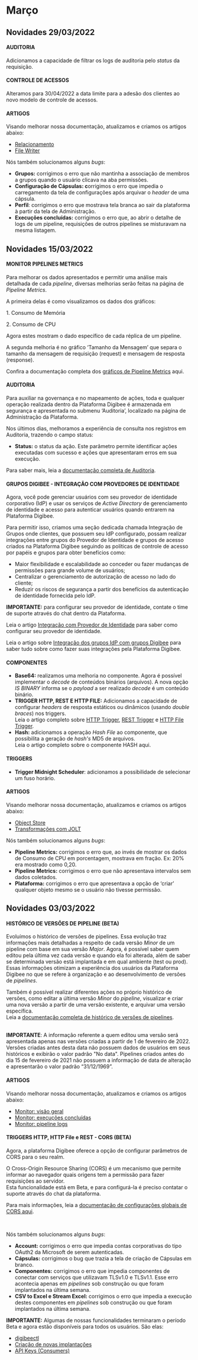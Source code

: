 # Março

## Novidades 29/03/2022

#### **AUDITORIA**

Adicionamos a capacidade de filtrar os logs de auditoria pelo _status_ da requisição.

#### **CONTROLE DE ACESSOS**

Alteramos para 30/04/2022 a data limite para a adesão dos clientes ao novo modelo de controle de acessos.

#### **ARTIGOS**

Visando melhorar nossa documentação, atualizamos e criamos os artigos abaixo:

* [Relacionamento](../../configurations/relacionamento.md)
* [File Writer](../../components/files/file-writer.md)



Nós também solucionamos alguns _bugs_:

* **Grupos:** corrigimos o erro que não mantinha a associação de membros a grupos quando o usuário clicava na aba permissões.
* **Configuração de Cápsulas: c**orrigimos o erro que impedia o carregamento da tela de configurações após arquivar o _header_ de uma cápsula.
* **Perfil**: corrigimos o erro que mostrava tela branca ao sair da plataforma à partir da tela de Administração.
* **Execuções concluídas:** corrigimos o erro que, ao abrir o detalhe de logs de um pipeline, requisições de outros pipelines se misturavam na mesma listagem.

## Novidades 15/03/2022

#### **MONITOR PIPELINES METRICS**

Para melhorar os dados apresentados e permitir uma análise mais detalhada de cada _pipeline_, diversas melhorias serão feitas na página de _Pipeline Metrics_.

A primeira delas é como visualizamos os dados dos gráficos:

1\. Consumo de Memória

2\. Consumo de CPU

Agora estes mostram o dado específico de cada réplica de um pipeline.

A segunda melhoria é no gráfico ‘Tamanho da Mensagem’ que separa o tamanho da mensagem de requisição (request) e mensagem de resposta (response).

Confira a documentação completa dos [gráficos de Pipeline Metrics](../../monitor/pipeline-metrics.md) aqui.

#### **AUDITORIA**

Para auxiliar na governança e no mapeamento de ações, toda e qualquer operação realizada dentro da Plataforma Digibee é armazenada em segurança e apresentada no submenu ‘Auditoria’, localizado na página de Administração da Plataforma.

Nos últimos dias, melhoramos a experiência de consulta nos registros em Auditoria, trazendo o campo status:

* **Status:** o status da ação. Este parâmetro permite identificar ações executadas com sucesso e ações que apresentaram erros em sua execução.

Para saber mais, leia a [documentação completa de Auditoria](../../administration/auditoria.md).

#### **GRUPOS DIGIBEE - INTEGRAÇÃO COM PROVEDORES DE IDENTIDADE**

Agora, você pode gerenciar usuários com seu provedor de identidade corporativo (IdP) e usar os serviços de _Active Directory_ de gerenciamento de identidade e acesso para autenticar usuários quando entrarem na Plataforma Digibee.

Para permitir isso, criamos uma seção dedicada chamada Integração de Grupos onde clientes, que possuem seu IdP configurado, possam realizar integrações entre grupos do Provedor de Identidade e grupos de acesso criados na Plataforma Digibee seguindo as políticas de controle de acesso por papéis e grupos para obter benefícios como:

* Maior flexibilidade e escalabilidade ao conceder ou fazer mudanças de permissões para grande volume de usuários;
* Centralizar o gerenciamento de autorização de acesso no lado do cliente;
* Reduzir os riscos de segurança a partir dos benefícios da autenticação de identidade fornecida pelo IdP.

**IMPORTANTE:** para configurar seu provedor de identidade, contate o time de suporte através do chat dentro da Plataforma.

Leia o artigo [Integração com Provedor de Identidade](../../administration/integracao-de-provedor-de-identidades/) para saber como configurar seu provedor de identidade.

Leia o artigo sobre [Integração dos grupos IdP com grupos Digibee](../../administration/integracao-de-provedor-de-identidades/integracao-dos-grupos-idp-com-grupos-digibee.md) para saber tudo sobre como fazer suas integrações pela Plataforma Digibee.

#### **COMPONENTES**

* **Base64:** realizamos uma melhoria no componente. Agora é possível implementar o _decode_ de conteúdos binários (arquivos). A nova opção _IS BINARY_ informa se o _payload_ a ser realizado _decode_ é um conteúdo binário.
* **TRIGGER HTTP, REST E HTTP FILE:** Adicionamos a capacidade de configurar _headers_ de resposta estáticos ou dinâmicos (usando _double braces_) nos triggers.\
  Leia o artigo completo sobre [HTTP Trigger](../../components/triggers/http-trigger.md), [REST Trigger](../../components/triggers/rest-trigger.md) e [HTTP File Trigger](../../components/triggers/http-file-trigger/http-file-trigger-uploads.md).
* **Hash:** adicionamos a operação _Hash File_ ao componente, que possibilita a geração de _hash's_ MD5 de arquivos.\
  Leia o artigo completo sobre o componente HASH aqui.

#### **TRIGGERS**

* **Trigger Midnight Scheduler**: adicionamos a possibilidade de selecionar um fuso horário.

#### **ARTIGOS**

Visando melhorar nossa documentação, atualizamos e criamos os artigos abaixo:

* [Object Store](../../components/structured-data/object-store.md)
* [Transformações com JOLT](../../components/tools/transformer-jolt/transformacoes-com-jolt.md)



Nós também solucionamos alguns _bugs_:

* **Pipeline Metrics:** corrigimos o erro que, ao invés de mostrar os dados de Consumo de CPU em porcentagem, mostrava em fração. Ex: 20% era mostrado como 0,20.
* **Pipeline Metrics:** corrigimos o erro que não apresentava intervalos sem dados coletados.
* **Plataforma:** corrigimos o erro que apresentava a opção de ‘criar’ qualquer objeto mesmo se o usuário não tivesse permissão.

## Novidades 03/03/2022

#### HISTÓRICO DE VERSÕES DE PIPELINE (BETA) <a href="#h_155638b98e" id="h_155638b98e"></a>

Evoluímos o histórico de versões de pipelines. Essa evolução traz informações mais detalhadas a respeito de cada versão _Minor_ de um pipeline com base em sua versão _Major_. Agora, é possível saber quem editou pela última vez cada versão e quando ela foi alterada, além de saber se determinada versão está implantada e em qual ambiente (test ou prod). Essas informações otimizam a experiência dos usuários da Plataforma Digibee no que se refere à organização e ao desenvolvimento de versões de _pipelines_.

Também é possível realizar diferentes ações no próprio histórico de versões, como editar a última versão _Minor_ do _pipeline_, visualizar e criar uma nova versão a partir de uma versão existente, e arquivar uma versão específica.\
Leia a [documentação completa de histórico de versões de pipelines](../../build/pipelines/historico-de-versoes-de-pipelines.md).

\
**IMPORTANTE**: A informação referente a quem editou uma versão será apresentada apenas nas versões criadas a partir de 1 de fevereiro de 2022. Versões criadas antes desta data não possuem dados de usuários em seus históricos e exibirão o valor padrão "No data". Pipelines criados antes do dia 15 de fevereiro de 2021 não possuem a informação de data de alteração e apresentarão o valor padrão “31/12/1969”.

#### ARTIGOS <a href="#h_6020dd376d" id="h_6020dd376d"></a>

Visando melhorar nossa documentação, atualizamos e criamos os artigos abaixo:

* [Monitor: visão geral](../../monitor/dashboards.md)
* [Monitor: execuções concluídas](../../monitor/execucoes-concluidas.md)
* [Monitor: pipeline logs](../../monitor/pipeline-logs.md)​

#### TRIGGERS HTTP, HTTP File e REST - CORS (BETA) <a href="#h_2cb75cb72b" id="h_2cb75cb72b"></a>

Agora, a plataforma Digibee oferece a opção de configurar parâmetros de CORS para o seu realm.

O Cross-Origin Resource Sharing (CORS) é um mecanismo que permite informar ao navegador quais origens tem a permissão para fazer requisições ao servidor.\
Esta funcionalidade está em Beta, e para configurá-la é preciso contatar o suporte através do chat da plataforma.

Para mais informações, leia a [documentação de configurações globais de CORS aqui](broken-reference).

​

Nós também solucionamos alguns _bugs_:

* **Account:** corrigimos o erro que impedia contas corporativas do tipo OAuth2 da Microsoft de serem autenticadas.
* **Cápsulas:** corrigimos o bug que trazia a tela de criação de Cápsulas em branco.
* **Componentes:** corrigimos o erro que impedia componentes de conectar com serviços que utilizavam TLSv1.0 e TLSv1.1. Esse erro acontecia apenas em _pipelines_ sob construção ou que foram implantados na última semana.
* **CSV to Excel e Stream Excel:** corrigimos o erro que impedia a execução destes componentes em _pipelines_ sob construção ou que foram implantados na última semana.

**IMPORTANTE:** Algumas de nossas funcionalidades terminaram o período Beta e agora estão disponíveis para todos os usuários. São elas:

* [digibeectl](../../plataforma/digibeectl/)
* [Criação de novas implantações](../../run/deployments.md)
* [API Keys (Consumers)](../../configurations/chaves-de-api-consumers.md)
